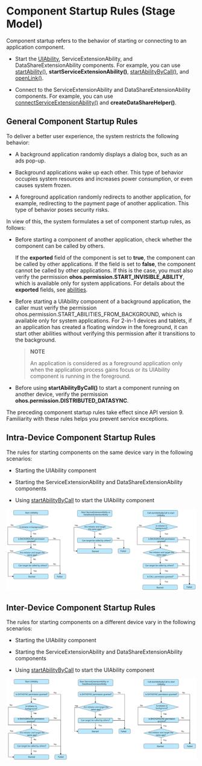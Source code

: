 # Component Startup Rules (Stage Model)


Component startup refers to the behavior of starting or connecting to an application component.


- Start the [UIAbility](../reference/apis-ability-kit/js-apis-app-ability-uiAbility.md), ServiceExtensionAbility, and DataShareExtensionAbility components. For example, you can use [startAbility()](../reference/apis-ability-kit/js-apis-inner-application-uiAbilityContext.md#uiabilitycontextstartability), **startServiceExtensionAbility()**, [startAbilityByCall()](../reference/apis-ability-kit/js-apis-inner-application-uiAbilityContext.md#uiabilitycontextstartabilitybycall), and [openLink()](../reference/apis-ability-kit/js-apis-inner-application-uiAbilityContext.md#uiabilitycontextopenlink12).

- Connect to the ServiceExtensionAbility and DataShareExtensionAbility components. For example, you can use [connectServiceExtensionAbility()](../reference/apis-ability-kit/js-apis-inner-application-uiAbilityContext.md#uiabilitycontextconnectserviceextensionability) and **createDataShareHelper()**.

## General Component Startup Rules

To deliver a better user experience, the system restricts the following behavior:


- A background application randomly displays a dialog box, such as an ads pop-up.

- Background applications wake up each other. This type of behavior occupies system resources and increases power consumption, or even causes system frozen.

- A foreground application randomly redirects to another application, for example, redirecting to the payment page of another application. This type of behavior poses security risks.


In view of this, the system formulates a set of component startup rules, as follows:

- Before starting a component of another application, check whether the component can be called by others.

  If the **exported** field of the component is set to **true**, the component can be called by other applications. If the field is set to **false**, the component cannot be called by other applications. If this is the case, you must also verify the permission **ohos.permission.START_INVISIBLE_ABILITY**, which is available only for system applications. For details about the **exported** fields, see [abilities](../quick-start/module-configuration-file.md#abilities).

- Before starting a UIAbility component of a background application, the caller must verify the permission ohos.permission.START_ABILITIES_FROM_BACKGROUND, which is available only for system applications. For 2-in-1 devices and tablets, if an application has created a floating window in the foreground, it can start other abilities without verifying this permission after it transitions to the background.

  > **NOTE**
  > 
  > An application is considered as a foreground application only when the application process gains focus or its UIAbility component is running in the foreground.
 
- Before using **startAbilityByCall()** to start a component running on another device, verify the permission **ohos.permission.DISTRIBUTED_DATASYNC**.

The preceding component startup rules take effect since API version 9. Familiarity with these rules helps you prevent service exceptions.  



## Intra-Device Component Startup Rules

  The rules for starting components on the same device vary in the following scenarios:

- Starting the UIAbility component

- Starting the ServiceExtensionAbility and DataShareExtensionAbility components

- Using [startAbilityByCall](../reference/apis-ability-kit/js-apis-inner-application-uiAbilityContext.md#uiabilitycontextstartabilitybycall) to start the UIAbility component

![startup-rule](figures/component-startup-inner-stage.png)


## Inter-Device Component Startup Rules

  The rules for starting components on a different device vary in the following scenarios:

- Starting the UIAbility component

- Starting the ServiceExtensionAbility and DataShareExtensionAbility components

- Using [startAbilityByCall](../reference/apis-ability-kit/js-apis-inner-application-uiAbilityContext.md#uiabilitycontextstartabilitybycall) to start the UIAbility component

![component-startup-rules](figures/component-startup-inter-stage.png)

